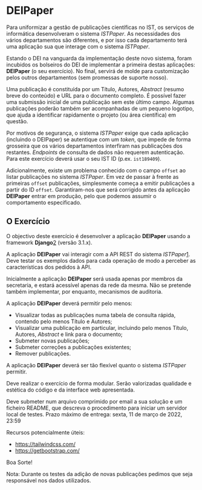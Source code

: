 # DEIPaper
Para uniformizar a gestão de publicações científicas no IST, os serviços de informática desenvolveram o sistema *ISTPaper*. As necessidades dos vários departamentos são diferentes, e por isso cada departamento terá uma aplicação sua que interage com o sistema *ISTPaper*.

Estando o DEI na vanguarda da implementação deste novo sistema, foram incubidos os bolseiros do DEI de implementar a primeira destas aplicações: **DEIPaper** (o seu exercício). No final, servirá de molde para customização pelos outros departamentos (sem promessas de suporte nosso).

Uma publicação é constituída por um Título, Autores, *Abstract* (resumo breve do conteúdo) e URL para o documento completo. É possível fazer uma submissão inicial de uma publicação sem este último campo. Algumas publicações poderão também ser acompanhadas de um pequeno logotipo, que ajuda a identificar rapidamente o projeto (ou área científica) em questão.

Por motivos de segurança, o sistema *ISTPaper* exige que cada aplicação (incluindo o DEIPaper) se autentique com um *token*, que impede de forma grosseira que os vários departamentos interfiram nas publicações dos restantes. *Endpoints* de consulta de dados não requerem autenticação.
Para este exercício deverá usar o seu IST ID (p.ex. `ist189409`).

Adicionalmente, existe um problema conhecido com o campo `offset` ao listar publicações no sistema *ISTPaper*. Em vez de passar à frente as primeiras `offset` publicações, simplesmente começa a emitir publicações a partir do ID `offset`. Garantiram-nos que será corrigido antes da aplicação **DEIPaper** entrar em produção, pelo que podemos assumir o comportamento especificado.

## O Exercício
O objectivo deste exercício é desenvolver a aplicação **DEIPaper** usando a framework **Django**[2][3] (versão 3.1.x).

A aplicação **DEIPaper** vai interagir com a API REST do sistema *ISTPaper*[1]. Deve testar os exemplos dados para cada operação de modo a perceber as características dos pedidos à API.

Inicialmente a aplicação **DEIPaper** será usada apenas por membros da secretaria, e estará acessível apenas da rede da mesma. Não se pretende também implementar, por enquanto, mecanismos de auditoria.

A aplicação **DEIPaper** deverá permitir pelo menos:
- Visualizar todas as publicações numa tabela de consulta rápida, contendo pelo menos Título e Autores;
- Visualizar uma publicação em particular, incluindo pelo menos Título, Autores, *Abstract* e link para o documento;
- Submeter novas publicações;
- Submeter correções a publicações existentes;
- Remover publicações.

A aplicação **DEIPaper** deverá ser tão flexível quanto o sistema *ISTPaper* permitir.

Deve realizar o exercício de forma modular.
Serão valorizadas qualidade e estética do código e da interface web apresentada.

Deve submeter num arquivo comprimido por email a sua solução e um ficheiro README, que descreva o procedimento para iniciar um servidor local de testes.
Prazo máximo de entrega: sexta, 11 de março de 2022, 23:59

Recursos potencialmente úteis:
- https://tailwindcss.com/
- https://getbootstrap.com/

Boa Sorte!

Nota: Durante os testes da adição de novas publicações pedimos que seja responsável nos dados utilizados.

[1]: https://aduck.rnl.tecnico.ulisboa.pt/istpaper/swagger-ui/index.html
[2]: https://www.djangoproject.com/
[3]: https://docs.djangoproject.com/en/3.1/intro/tutorial01/
